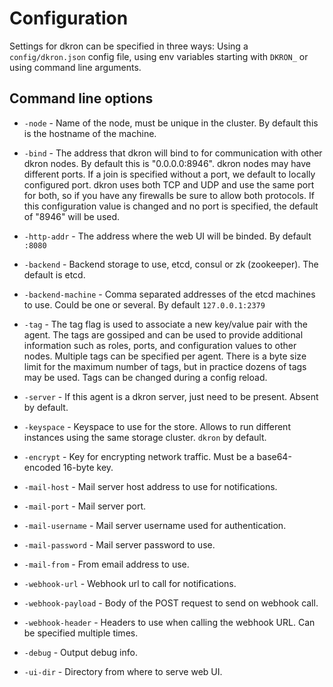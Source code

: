 # Configuration

Settings for dkron can be specified in three ways: Using a `config/dkron.json` config file, using env variables starting with `DKRON_` or using command line arguments.

## Command line options

* `-node` - Name of the node, must be unique in the cluster. By default this is the hostname of the machine.

* `-bind` - The address that dkron will bind to for communication with other dkron nodes. By default this is "0.0.0.0:8946". dkron nodes may have different ports. If a join is specified without a port, we default to locally configured port. dkron uses both TCP and UDP and use the same port for both, so if you have any firewalls be sure to allow both protocols. If this configuration value is changed and no port is specified, the default of "8946" will be used.

* `-http-addr` - The address where the web UI will be binded. By default `:8080`

* `-backend` - Backend storage to use, etcd, consul or zk (zookeeper). The default is etcd.

* `-backend-machine` - Comma separated addresses of the etcd machines to use. Could be one or several. By default `127.0.0.1:2379`

* `-tag` - The tag flag is used to associate a new key/value pair with the agent. The tags are gossiped and can be used to provide additional information such as roles, ports, and configuration values to other nodes. Multiple tags can be specified per agent. There is a byte size limit for the maximum number of tags, but in practice dozens of tags may be used. Tags can be changed during a config reload.

* `-server` - If this agent is a dkron server, just need to be present. Absent by default.

* `-keyspace` - Keyspace to use for the store. Allows to run different instances using the same storage cluster. `dkron` by default.

* `-encrypt` - Key for encrypting network traffic. Must be a base64-encoded 16-byte key.

* `-mail-host` - Mail server host address to use for notifications.

* `-mail-port` - Mail server port.

* `-mail-username` - Mail server username used for authentication.

* `-mail-password` - Mail server password to use.

* `-mail-from` - From email address to use.

* `-webhook-url` - Webhook url to call for notifications.

* `-webhook-payload` - Body of the POST request to send on webhook call.

* `-webhook-header` - Headers to use when calling the webhook URL. Can be specified multiple times.

* `-debug` - Output debug info.

* `-ui-dir` - Directory from where to serve web UI.
